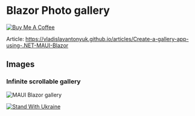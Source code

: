 # Blazor Photo gallery

[![Buy Me A Coffee](https://ik.imagekit.io/VladislavAntonyuk/vladislavantonyuk/misc/bmc-button.png)](https://www.buymeacoffee.com/vlad.antonyuk)

Article: https://vladislavantonyuk.github.io/articles/Create-a-gallery-app-using-.NET-MAUI-Blazor

## Images

### Infinite scrollable gallery

![MAUI Blazor gallery](https://ik.imagekit.io/VladislavAntonyuk/vladislavantonyuk/articles/16/MauiBlazorGallery.gif)

[![Stand With Ukraine](https://img.shields.io/badge/made_in-ukraine-ffd700.svg?labelColor=0057b7)](https://stand-with-ukraine.pp.ua)